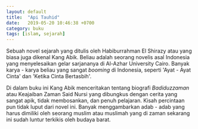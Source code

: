```yaml
---
layout: default
title:  "Api Tauhid"
date:   2019-05-20 10:46:38 +0700
category: buku
tags: [islam, sejarah]
---
```

Sebuah novel sejarah yang ditulis oleh Habiburrahman El Shirazy atau yang biasa juga dikenal Kang Abik. Beliau adalah seorang novelis asal Indonesia yang menyelesaikan gelar sarjananya di Al-Azhar University Cairo. Banyak karya - karya beliau yang sangat *booming* di Indonesia, seperti 'Ayat - Ayat Cinta' dan 'Ketika Cinta Bertasbih'.

Di dalam buku ini Kang Abik menceritakan tentang biografi *Badiduzzaman* atau Keajaiban Zaman Said Nursi yang dibungkus dengan cerita yang sangat apik, tidak membosankan, dan penuh pelajaran. Kisah percintaan pun tidak luput dari novel ini. Banyak menggambarkan adab - adab yang harus dimiliki oleh seorang muslim atau muslimah yang di zaman sekarang ini sudah luntur terkikis oleh budaya barat.
